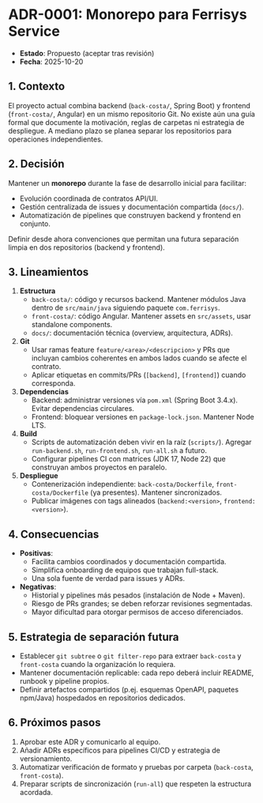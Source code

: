 # ADR-0001: Monorepo para Ferrisys Service

- **Estado**: Propuesto (aceptar tras revisión)
- **Fecha**: 2025-10-20

## 1. Contexto
El proyecto actual combina backend (`back-costa/`, Spring Boot) y frontend (`front-costa/`, Angular) en un mismo repositorio Git. No existe aún una guía formal que documente la motivación, reglas de carpetas ni estrategia de despliegue. A mediano plazo se planea separar los repositorios para operaciones independientes.

## 2. Decisión
Mantener un **monorepo** durante la fase de desarrollo inicial para facilitar:
- Evolución coordinada de contratos API/UI.
- Gestión centralizada de issues y documentación compartida (`docs/`).
- Automatización de pipelines que construyen backend y frontend en conjunto.

Definir desde ahora convenciones que permitan una futura separación limpia en dos repositorios (backend y frontend).

## 3. Lineamientos
1. **Estructura**
   - `back-costa/`: código y recursos backend. Mantener módulos Java dentro de `src/main/java` siguiendo paquete `com.ferrisys`.
   - `front-costa/`: código Angular. Mantener assets en `src/assets`, usar standalone components.
   - `docs/`: documentación técnica (overview, arquitectura, ADRs).
2. **Git**
   - Usar ramas feature `feature/<area>/<descripcion>` y PRs que incluyan cambios coherentes en ambos lados cuando se afecte el contrato.
   - Aplicar etiquetas en commits/PRs (`[backend]`, `[frontend]`) cuando corresponda.
3. **Dependencias**
   - Backend: administrar versiones vía `pom.xml` (Spring Boot 3.4.x). Evitar dependencias circulares.
   - Frontend: bloquear versiones en `package-lock.json`. Mantener Node LTS.
4. **Build**
   - Scripts de automatización deben vivir en la raíz (`scripts/`). Agregar `run-backend.sh`, `run-frontend.sh`, `run-all.sh` a futuro.
   - Configurar pipelines CI con matrices (JDK 17, Node 22) que construyan ambos proyectos en paralelo.
5. **Despliegue**
   - Contenerización independiente: `back-costa/Dockerfile`, `front-costa/Dockerfile` (ya presentes). Mantener sincronizados.
   - Publicar imágenes con tags alineados (`backend:<version>`, `frontend:<version>`).

## 4. Consecuencias
- **Positivas**:
  - Facilita cambios coordinados y documentación compartida.
  - Simplifica onboarding de equipos que trabajan full-stack.
  - Una sola fuente de verdad para issues y ADRs.
- **Negativas**:
  - Historial y pipelines más pesados (instalación de Node + Maven).
  - Riesgo de PRs grandes; se deben reforzar revisiones segmentadas.
  - Mayor dificultad para otorgar permisos de acceso diferenciados.

## 5. Estrategia de separación futura
- Establecer `git subtree` o `git filter-repo` para extraer `back-costa` y `front-costa` cuando la organización lo requiera.
- Mantener documentación replicable: cada repo deberá incluir README, runbook y pipeline propios.
- Definir artefactos compartidos (p.ej. esquemas OpenAPI, paquetes npm/Java) hospedados en repositorios dedicados.

## 6. Próximos pasos
1. Aprobar este ADR y comunicarlo al equipo.
2. Añadir ADRs específicos para pipelines CI/CD y estrategia de versionamiento.
3. Automatizar verificación de formato y pruebas por carpeta (`back-costa`, `front-costa`).
4. Preparar scripts de sincronización (`run-all`) que respeten la estructura acordada.
